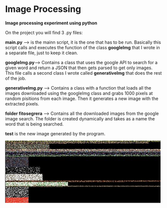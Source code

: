 Image Processing
================

**Image processing experiment using python**

On the project you will find 3 .py files:

**main.py** --> is the mainn script, it is the one that has to be run. Basically this script calls and executes the function of the class **googleImg** that I wrote in a separate file, just to keep it clean.

**googleImg.py**--> Contains a class that uses the google API to search for a given word and return a JSON that then gets parsed to get only images. This file calls a second class I wrote called **generativeImg** that does the rest of the job.

**generativeImg.py** --> Contains a class with a function that loads all the images downloaded using the googleImg class and grabs 1000 pixels at random pisitions from each image. Then it generates a new image with the extracted pixels.

**folder fitosegrera** --> Contains all the downloaded images from the google image search. The folder is created dynamically and takes as a name the word that is being searched.

**test** is the new image generated by the program.

![test.jpg](/week3/imageProcessing/test)
